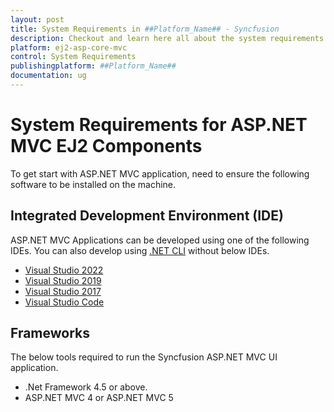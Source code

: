 ```yaml
---
layout: post
title: System Requirements in ##Platform_Name## - Syncfusion
description: Checkout and learn here all about the system requirements needed to use Syncfusion ##Platform_Name## Components.
platform: ej2-asp-core-mvc
control: System Requirements
publishingplatform: ##Platform_Name##
documentation: ug
---
```


# System Requirements for ASP.NET MVC EJ2 Components

To get start with ASP.NET MVC application, need to ensure the following software to be installed on the machine.

## Integrated Development Environment (IDE)

ASP.NET MVC Applications can be developed using one of the following IDEs. You can also develop using [.NET CLI](https://docs.microsoft.com/en-us/dotnet/core/tools/) without below IDEs.

* [Visual Studio 2022](https://visualstudio.microsoft.com/vs/)
* [Visual Studio 2019](https://visualstudio.microsoft.com/vs/older-downloads/)
* [Visual Studio 2017](https://visualstudio.microsoft.com/vs/older-downloads/)
* [Visual Studio Code](https://code.visualstudio.com/)

## Frameworks

The below tools required to run the Syncfusion ASP.NET MVC UI application.

* .Net Framework 4.5 or above.
* ASP.NET MVC 4 or ASP.NET MVC 5

